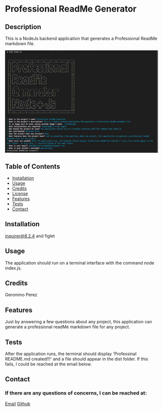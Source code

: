 
# Professional ReadMe Generator


## Description
This is a NodeJs backend application that generates a Professional ReadMe markdown file.

![app_image](lib/bg.png)

## Table of Contents
- [Installation](#installation)
- [Usage](#usage)
- [Credits](#credits)
- [License](#license)
- [Features](#features)
- [Tests](#tests)
- [Contact](#contact)

## Installation
inquirer@8.2.4 and figlet

## Usage
The application should run on a terminal interface with the command node index.js.

## Credits
Geronimo Perez

## Features
Just by answering a few questions about any project, this application can generate a professional readMe markdown file for any project.

## Tests
After the application runs, the terminal should display 'Professinal README.md created!!!' and a file should appear in the dist folder.  If this fails, I could be reached at the email below.

## Contact
### If there are any questions of concerns, I can be reached at:
[Email](mailto:admin@AnalyticsAndWebDevelopment.com)
[Github](https://github.com/geerooniimoo)